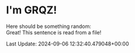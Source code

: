 # I'm GRQZ!
Here should be something random:  
Great! This sentence is read from a file!


Last Update: 2024-09-06 12:32:40.479048+00:00
